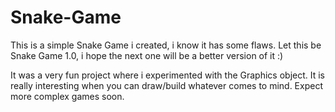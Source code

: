 # Snake-Game

This is a simple Snake Game i created, i know it has some flaws. Let this be Snake Game 1.0, i hope the next one will be a better version of it :)

It was a very fun project where i experimented with the Graphics object. It is really interesting when you can draw/build whatever comes to mind. Expect more complex games soon.
